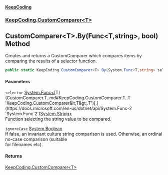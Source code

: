 #### [KeepCoding](index.md 'index')
### [KeepCoding](KeepCoding.md 'KeepCoding').[CustomComparer&lt;T&gt;](CustomComparer.T..md 'KeepCoding.CustomComparer&lt;T&gt;')
## CustomComparer&lt;T&gt;.By(Func&lt;T,string&gt;, bool) Method
Creates and returns a CustomComparer which compares items by comparing the results of a selector function.
```csharp
public static KeepCoding.CustomComparer<T> By(System.Func<T,string> selector, bool ignoreCase);
```
#### Parameters
<a name='KeepCoding.CustomComparer.T..By(System.Func.T.string..bool).selector'></a>
`selector` [System.Func&lt;](https://docs.microsoft.com/en-us/dotnet/api/System.Func-2 'System.Func`2')[T](CustomComparer.T..md#KeepCoding.CustomComparer.T..T 'KeepCoding.CustomComparer&lt;T&gt;.T')[,](https://docs.microsoft.com/en-us/dotnet/api/System.Func-2 'System.Func`2')[System.String](https://docs.microsoft.com/en-us/dotnet/api/System.String 'System.String')[&gt;](https://docs.microsoft.com/en-us/dotnet/api/System.Func-2 'System.Func`2')  
Function selecting the string value to be compared.
  
<a name='KeepCoding.CustomComparer.T..By(System.Func.T.string..bool).ignoreCase'></a>
`ignoreCase` [System.Boolean](https://docs.microsoft.com/en-us/dotnet/api/System.Boolean 'System.Boolean')  
If false, an invariant culture string comparison is used. Otherwise, an ordinal no-case comparison (suitable  
for filenames etc).
  
#### Returns
[KeepCoding.CustomComparer&lt;](CustomComparer.T..md 'KeepCoding.CustomComparer&lt;T&gt;')[T](CustomComparer.T..md#KeepCoding.CustomComparer.T..T 'KeepCoding.CustomComparer&lt;T&gt;.T')[&gt;](CustomComparer.T..md 'KeepCoding.CustomComparer&lt;T&gt;')  
